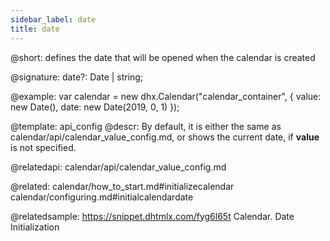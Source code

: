 ```yaml
---
sidebar_label: date
title: date
---          
```


@short: defines the date that will be opened when the calendar is created

@signature: date?: Date | string;


@example: 
var calendar = new dhx.Calendar("calendar_container", {
    value: new Date(),
    date: new Date(2019, 0, 1)
});


@template:	api_config
@descr: 
By default, it is either the same as calendar/api/calendar_value_config.md, or shows the current date, if **value** is not specified.


@relatedapi: 
calendar/api/calendar_value_config.md

@related: calendar/how_to_start.md#initializecalendar
calendar/configuring.md#initialcalendardate

@relatedsample: https://snippet.dhtmlx.com/fyg6l65t	Calendar. Date Initialization
